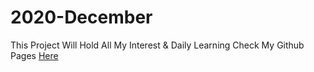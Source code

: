 # 2020-December
This Project Will Hold All My Interest &amp; Daily Learning
Check My Github Pages [Here](https://prajitgandhi.github.io/2020-December/)
